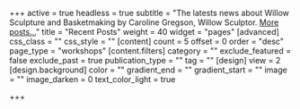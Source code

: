 +++
active = true
headless = true
subtitle = "The latests news about Willow Sculpture and Basketmaking by Caroline Gregson, Willow Sculptor. [More posts...](/blog)"
title = "Recent Posts"
weight = 40
widget = "pages"
[advanced]
css_class = ""
css_style = ""
[content]
count = 5
offset = 0
order = "desc"
page_type = "workshops"
[content.filters]
category = ""
exclude_featured = false
exclude_past = true
publication_type = ""
tag = ""
[design]
view = 2
[design.background]
color = ""
gradient_end = ""
gradient_start = ""
image = ""
image_darken = 0
text_color_light = true

+++
